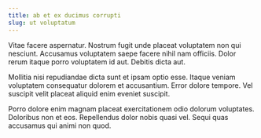 ```yaml
---
title: ab et ex ducimus corrupti
slug: ut voluptatum
---
```


Vitae facere aspernatur. Nostrum fugit unde placeat voluptatem non qui nesciunt. Accusamus voluptatem saepe facere nihil nam officiis. Dolor rerum itaque porro voluptatem id aut. Debitis dicta aut.

Mollitia nisi repudiandae dicta sunt et ipsam optio esse. Itaque veniam voluptatem consequatur dolorem et accusantium. Error dolore tempore. Vel suscipit velit placeat aliquid enim eveniet suscipit.

Porro dolore enim magnam placeat exercitationem odio dolorum voluptates. Doloribus non et eos. Repellendus dolor nobis quasi vel. Sequi quas accusamus qui animi non quod.
